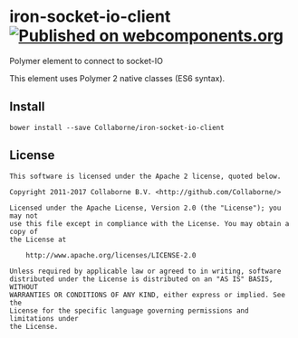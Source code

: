 # iron-socket-io-client [![Published on webcomponents.org](https://img.shields.io/badge/webcomponents.org-published-blue.svg)](https://www.webcomponents.org/Collaborne/iron-socket-io-client)
Polymer element to connect to socket-IO

This element uses Polymer 2 native classes (ES6 syntax).

## Install

`bower install --save Collaborne/iron-socket-io-client`

## License

    This software is licensed under the Apache 2 license, quoted below.

    Copyright 2011-2017 Collaborne B.V. <http://github.com/Collaborne/>

    Licensed under the Apache License, Version 2.0 (the "License"); you may not
    use this file except in compliance with the License. You may obtain a copy of
    the License at

        http://www.apache.org/licenses/LICENSE-2.0

    Unless required by applicable law or agreed to in writing, software
    distributed under the License is distributed on an "AS IS" BASIS, WITHOUT
    WARRANTIES OR CONDITIONS OF ANY KIND, either express or implied. See the
    License for the specific language governing permissions and limitations under
    the License.
